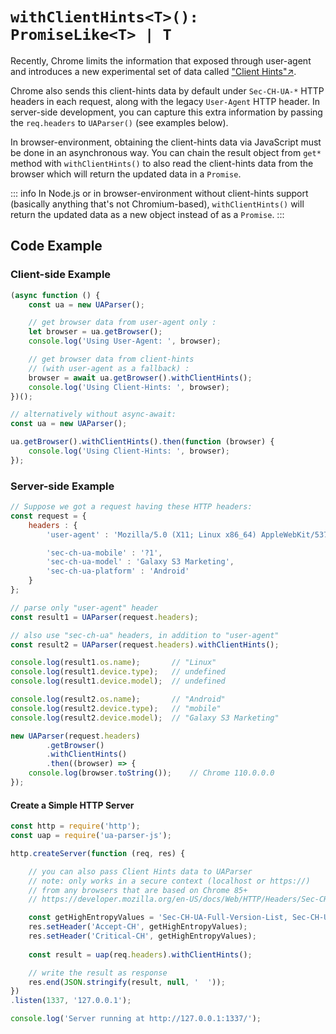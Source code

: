 # `withClientHints<T>(): PromiseLike<T> | T`

Recently, Chrome limits the information that exposed through user-agent and introduces a new experimental set of data called ["Client Hints"↗](https://developer.mozilla.org/en-US/docs/Web/API/User-Agent_Client_Hints_API). 

Chrome also sends this client-hints data by default under `Sec-CH-UA-*` HTTP headers in each request, along with the legacy `User-Agent` HTTP header. In server-side development, you can capture this extra information by passing the `req.headers` to `UAParser()` (see examples below). 

In browser-environment, obtaining the client-hints data via JavaScript must be done in an asynchronous way. You can chain the result object from `get*` method with `withClientHints()` to also read the client-hints data from the browser which will return the updated data in a `Promise`.

::: info 
In Node.js or in browser-environment without client-hints support (basically anything that's not Chromium-based), `withClientHints()` will return the updated data as a new object instead of as a `Promise`.
:::

## Code Example

### Client-side Example

```js
(async function () {  
    const ua = new UAParser();

    // get browser data from user-agent only :
    let browser = ua.getBrowser();
    console.log('Using User-Agent: ', browser);

    // get browser data from client-hints 
    // (with user-agent as a fallback) :
    browser = await ua.getBrowser().withClientHints();
    console.log('Using Client-Hints: ', browser);
})();
```
```js
// alternatively without async-await:
const ua = new UAParser();

ua.getBrowser().withClientHints().then(function (browser) {
    console.log('Using Client-Hints: ', browser);
});
```

### Server-side Example

```js
// Suppose we got a request having these HTTP headers: 
const request = {
    headers : {
        'user-agent' : 'Mozilla/5.0 (X11; Linux x86_64) AppleWebKit/537.36 (KHTML, like Gecko) Chrome/110.0.0.0 Safari/537.36',

        'sec-ch-ua-mobile' : '?1',
        'sec-ch-ua-model' : 'Galaxy S3 Marketing',
        'sec-ch-ua-platform' : 'Android'
    }
};

// parse only "user-agent" header
const result1 = UAParser(request.headers);

// also use "sec-ch-ua" headers, in addition to "user-agent"
const result2 = UAParser(request.headers).withClientHints();    

console.log(result1.os.name);       // "Linux"
console.log(result1.device.type);   // undefined
console.log(result1.device.model);  // undefined

console.log(result2.os.name);       // "Android"
console.log(result2.device.type);   // "mobile"
console.log(result2.device.model);  // "Galaxy S3 Marketing"

new UAParser(request.headers)
        .getBrowser()
        .withClientHints()
        .then((browser) => {
    console.log(browser.toString());    // Chrome 110.0.0.0 
});
```

#### Create a Simple HTTP Server

```js
const http = require('http');
const uap = require('ua-parser-js');

http.createServer(function (req, res) {

    // you can also pass Client Hints data to UAParser
    // note: only works in a secure context (localhost or https://)
    // from any browsers that are based on Chrome 85+
    // https://developer.mozilla.org/en-US/docs/Web/HTTP/Headers/Sec-CH-UA

    const getHighEntropyValues = 'Sec-CH-UA-Full-Version-List, Sec-CH-UA-Mobile, Sec-CH-UA-Model, Sec-CH-UA-Platform, Sec-CH-UA-Platform-Version, Sec-CH-UA-Arch, Sec-CH-UA-Bitness, Sec-CH-UA-Form-Factors';
    res.setHeader('Accept-CH', getHighEntropyValues);
    res.setHeader('Critical-CH', getHighEntropyValues);
        
    const result = uap(req.headers).withClientHints();

    // write the result as response
    res.end(JSON.stringify(result, null, '  '));
})
.listen(1337, '127.0.0.1');

console.log('Server running at http://127.0.0.1:1337/');
```
